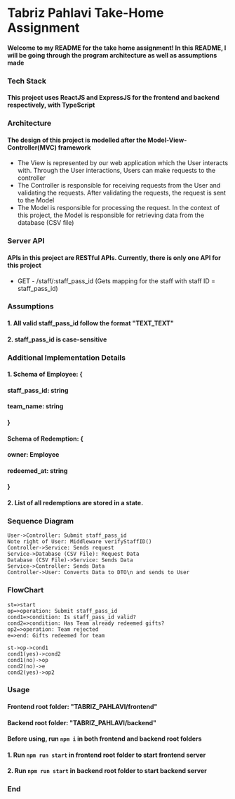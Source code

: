 # Tabriz Pahlavi Take-Home Assignment

####  Welcome to my README for the take home assignment! In this README, I will be going through the program architecture as well as assumptions made

###  Tech Stack
####  This project uses ReactJS and ExpressJS for the frontend and backend respectively, with TypeScript

###  Architecture
####  The design of this project is modelled after the Model-View-Controller(MVC) framework

<ul>
<li>The View is represented by our web application which the User interacts with. Through the User interactions, Users can make requests to the controller</li>
<li>The Controller is responsible for receiving requests from the User and validating the requests. After validating the requests, the request is sent to the Model</li>
<li>The Model is responsible for processing the request. In the context of this project, the Model is responsible for retrieving data from the database (CSV file)</li>
</ul>

###  Server API

####  APIs in this project are RESTful APIs. Currently, there is only one API for this project

<ul>
<li>GET - /staff/:staff_pass_id (Gets mapping for the staff with staff ID = staff_pass_id)</li>
</ul>

###  Assumptions
####  1. All valid staff_pass_id follow the format "TEXT_TEXT"
####  2. staff_pass_id is case-sensitive
###  Additional Implementation Details
####  1. Schema of Employee: {
####  staff_pass_id: string
####  team_name: string
####  }

#### Schema of Redemption: {
#### owner: Employee
#### redeemed_at: string
#### }
#### 2. List of all redemptions are stored in a state.
### Sequence Diagram
                    
```seq
User->Controller: Submit staff_pass_id
Note right of User: Middleware verifyStaffID()
Controller->Service: Sends request
Service->Database (CSV File): Request Data
Database (CSV File)->Service: Sends Data
Service->Controller: Sends Data
Controller->User: Converts Data to DTO\n and sends to User
```
### FlowChart
```flow
st=>start
op=>operation: Submit staff_pass_id
cond1=>condition: Is staff_pass_id valid?
cond2=>condition: Has Team already redeemed gifts?
op2=>operation: Team rejected
e=>end: Gifts redeemed for team

st->op->cond1
cond1(yes)->cond2
cond1(no)->op
cond2(no)->e
cond2(yes)->op2
```
### Usage
#### Frontend root folder: "TABRIZ_PAHLAVI/frontend"
#### Backend root folder: "TABRIZ_PAHLAVI/backend"
#### Before using, run `npm i` in both frontend and backend root folders
#### 1. Run `npm run start` in frontend root folder to start frontend server
#### 2. Run `npm run start` in backend root folder to start backend server
### End
